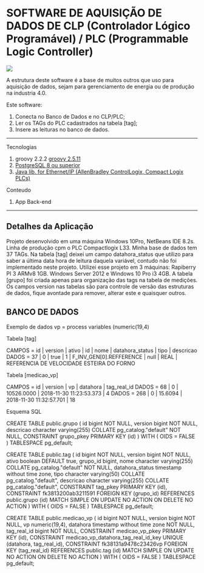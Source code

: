 # SOFTWARE DE AQUISIÇÃO DE DADOS DE CLP (Controlador Lógico Programável) / PLC (Programmable Logic Controller)  
![](https://github.com/iberematias/be-the-hero/src/assets/bth.png) 

A estrutura deste software é a base de muitos outros que uso para aquisição de dados, 
sejam para gerenciamento de energia ou de produção na industria 4.0.

Este software:
 1. Conecta no Banco de Dados e no CLP/PLC;
 2. Ler os TAGs do PLC cadastrados na tabela [tag]; 
 3. Insere as leituras no banco de dados. 

*******
Tecnologias    
 1. groovy 2.2.2 [groovy 2.5.11](https://groovy.apache.org/download.html)
 2. [PostgreSQL 8 ou superior](https://www.postgresql.org/download/)
 3. [Java lib. for Ethernet/IP (AllenBradley ControlLogix, Compact Logix PLCs)](https://github.com/EPICSTools/etherip)
 
 Conteudo
 1. App Back-end

*******

<div id='detalhes'/>  

## Detalhes da Aplicação  

Projeto desenvolvido em uma máquina Windows 10Pro, NetBeans IDE 8.2s.
Linha de produção cpm o PLC Compactlogix L33.
Minha base de dados tem 37 TAGs.
Na tabela [tag] deixei um campo datahora_status que utilizo para saber a última data hora de leitura daquela variável, contudo não foi implementado neste projeto. 
Utilizei esse projeto em 3 máquinas: Rapiberry PI 3 ARMv8 1GB. Windows Server 2012 e Windows 10 Pro i3 4GB. 
A tabela [grupo] foi criada apenas para organização das tags na tabela de medições.
Os campos version nas tabelas são para controle de versão das estruturas de dados, fique avontade para remover, alterar este e quaisquer outros.

<div id='bancodedados'/>  

## BANCO DE DADOS  

Exemplo de dados
vp = process variables (numeric(19,4)

Tabela [tag]

CAMPOS = id | version | ativo | id | nome                    | datahora_status | tipo | descricao
DADOS  = 37	| 0	      | true  |	1  | F_INV_GEN[0].REFFERENCE | null            | REAL |	REFERENCIA DE VELOCIDADE ESTEIRA DO FORNO

Tabela [medicao_vp]

CAMPOS = id  | version | vp         | datahora                 | tag_real_id
DADOS  = 68	 |  0	   | 10526.0000	| 2018-11-30 11:23:53.373  | 4 
DADOS  = 268 |	0	   | 15.6094	| 2018-11-30 11:32:57.701  | 18

Esquema SQL

CREATE TABLE public.grupo
(
    id bigint NOT NULL,
    version bigint NOT NULL,
    descricao character varying(255) COLLATE pg_catalog."default" NOT NULL,
    CONSTRAINT grupo_pkey PRIMARY KEY (id)
)
WITH (
    OIDS = FALSE
)
TABLESPACE pg_default;


CREATE TABLE public.tag
(
    id bigint NOT NULL,
    version bigint NOT NULL,
    ativo boolean DEFAULT true,
    grupo_id bigint,
    nome character varying(255) COLLATE pg_catalog."default" NOT NULL,
    datahora_status timestamp without time zone,
    tipo character varying(50) COLLATE pg_catalog."default",
    descricao character varying(255) COLLATE pg_catalog."default",
    CONSTRAINT tag_pkey PRIMARY KEY (id),
    CONSTRAINT fk3813200ab3211591 FOREIGN KEY (grupo_id)
        REFERENCES public.grupo (id) MATCH SIMPLE
        ON UPDATE NO ACTION
        ON DELETE NO ACTION
)
WITH (
    OIDS = FALSE
)
TABLESPACE pg_default;

CREATE TABLE public.medicao_vp
(
    id bigint NOT NULL,
    version bigint NOT NULL,
    vp numeric(19,4),
    datahora timestamp without time zone NOT NULL,
    tag_real_id bigint NOT NULL,
    CONSTRAINT medicao_vp_pkey PRIMARY KEY (id),
    CONSTRAINT medicao_vp_datahora_tag_real_id_key UNIQUE (datahora, tag_real_id),
    CONSTRAINT fk38131a9478c23426vp FOREIGN KEY (tag_real_id)
        REFERENCES public.tag (id) MATCH SIMPLE
        ON UPDATE NO ACTION
        ON DELETE NO ACTION
)
WITH (
    OIDS = FALSE
)
TABLESPACE pg_default;
